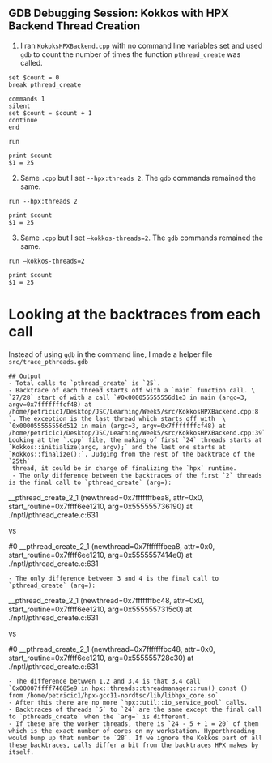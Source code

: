 ## GDB Debugging Session: Kokkos with HPX Backend Thread Creation

1. I ran `KokoksHPXBackend.cpp` with no command line variables set and used `gdb` to count the number of times the function `pthread_create` was called. 
```
set $count = 0
break pthread_create
```
```
commands 1
silent
set $count = $count + 1
continue 
end
```
```
run
```
```
print $count
$1 = 25
```
2. Same `.cpp` but I set `--hpx:threads 2`. The `gdb` commands remained the same.
```
run --hpx:threads 2
```

```
print $count
$1 = 25
```
3. Same `.cpp` but I set `–kokkos-threads=2`. The `gdb` commands remained the same.
```
run –kokkos-threads=2
```

```
print $count
$1 = 25
```

# Looking at the backtraces from each call
Instead of using `gdb` in the command line, I made a helper file `src/trace_pthreads.gdb`


```
## Output
- Total calls to `pthread_create` is `25`. 
- Backtrace of each thread starts off with a `main` function call. \
`27/28` start of with a call `#0x000055555556d1e3 in main (argc=3, argv=0x7fffffffcf48) at /home/petricic1/Desktop/JSC/Learning/Week5/src/KokkosHPXBackend.cpp:8
`. The exception is the last thread which starts off with  \
`0x000055555556d512 in main (argc=3, argv=0x7fffffffcf48) at /home/petricic1/Desktop/JSC/Learning/Week5/src/KokkosHPXBackend.cpp:39`
Looking at the `.cpp` file, the making of first `24` threads starts at  `Kokkos::initialize(argc, argv);` and the last one starts at `Kokkos::finalize();`. Judging from the rest of the backtrace of the `25th`
 thread, it could be in charge of finalizing the `hpx` runtime.  
 - The only difference between the backtraces of the first `2` threads is the final call to `pthread_create` (arg=):
 ```
 __pthread_create_2_1 (newthread=0x7fffffffbea8, attr=0x0, start_routine=0x7ffff6ee1210, arg=0x555555736190) at ./nptl/pthread_create.c:631

vs

#0  __pthread_create_2_1 (newthread=0x7fffffffbea8, attr=0x0, start_routine=0x7ffff6ee1210, arg=0x5555557414e0) at ./nptl/pthread_create.c:631
 ```
- The only difference between 3 and 4 is the final call to `pthread_create` (arg=):
 ```
 __pthread_create_2_1 (newthread=0x7fffffffbc48, attr=0x0, start_routine=0x7ffff6ee1210, arg=0x5555557315c0) at ./nptl/pthread_create.c:631

 vs

#0  __pthread_create_2_1 (newthread=0x7fffffffbc48, attr=0x0, start_routine=0x7ffff6ee1210, arg=0x555555728c30) at ./nptl/pthread_create.c:631
 ```
 - The difference betwwen 1,2 and 3,4 is that 3,4 call
 `0x00007ffff74685e9 in hpx::threads::threadmanager::run() const () from /home/petricic1/hpx-gcc11-nordtsc/lib/libhpx_core.so`
 - After this there are no more `hpx::util::io_service_pool` calls.
 - Backtraces of threads `5` to `24` are the same except the final call to `pthreads_create` when the `arg=` is different.
 - If these are the worker threads, there is `24 - 5 + 1 = 20` of them which is the exact number of cores on my workstation. Hyperthreading would bump up that number to `28`. If we ignore the Kokkos part of all these backtraces, calls differ a bit from the backtraces HPX makes by itself.